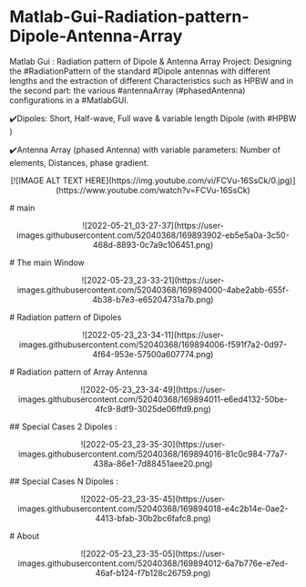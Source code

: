 # Matlab-Gui-Radiation-pattern-Dipole-Antenna-Array
Matlab Gui : Radiation pattern of Dipole &amp; Antenna Array
Project: Designing the #RadiationPattern of the standard #Dipole antennas with different lengths and the extraction of different Characteristics such as HPBW and in the second part: the various #antennaArray (#phasedAntenna) configurations in a #MatlabGUI.

 ✔️Dipoles: Short, Half-wave, Full wave & variable length Dipole (with #HPBW )
 
 ✔️Antenna Array (phased Antenna) with variable parameters: Number of elements, Distances, phase gradient.
<p align="center">
[![IMAGE ALT TEXT HERE](https://img.youtube.com/vi/FCVu-16SsCk/0.jpg)](https://www.youtube.com/watch?v=FCVu-16SsCk)</p>
# main 
 <p align="center">
![2022-05-21_03-27-37](https://user-images.githubusercontent.com/52040368/169893902-eb5e5a0a-3c50-468d-8893-0c7a9c106451.png)</p>
# The main Window
  <p align="center">
![2022-05-23_23-33-21](https://user-images.githubusercontent.com/52040368/169894000-4abe2abb-655f-4b38-b7e3-e65204731a7b.png)</p>
# Radiation pattern of Dipoles
   <p align="center">
![2022-05-23_23-34-11](https://user-images.githubusercontent.com/52040368/169894006-f591f7a2-0d97-4f64-953e-57500a607774.png)</p>
# Radiation pattern of Array Antenna
    <p align="center">
![2022-05-23_23-34-49](https://user-images.githubusercontent.com/52040368/169894011-e6ed4132-50be-4fc9-8df9-3025de06ffd9.png)</p>
## Special Cases 2 Dipoles :
     <p align="center">
![2022-05-23_23-35-30](https://user-images.githubusercontent.com/52040368/169894016-81c0c984-77a7-438a-86e1-7d88451aee20.png)</p>
## Special Cases N Dipoles :
      <p align="center">
![2022-05-23_23-35-45](https://user-images.githubusercontent.com/52040368/169894018-e4c2b14e-0ae2-4413-bfab-30b2bc6fafc8.png)</p>
# About
       <p align="center">
![2022-05-23_23-35-05](https://user-images.githubusercontent.com/52040368/169894012-6a7b776e-e7ed-46af-b124-f7b128c26759.png)</p>
